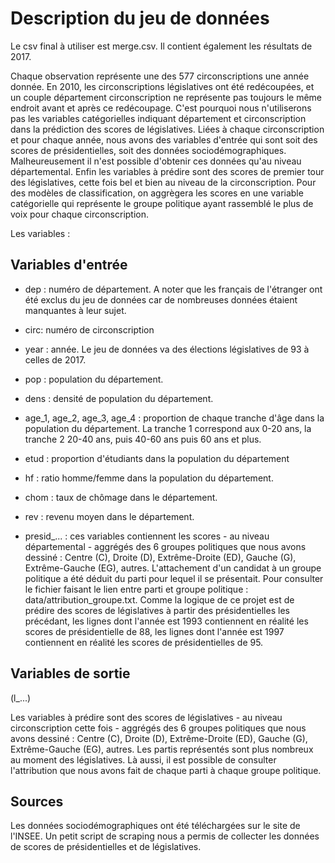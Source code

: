
<h1>Description du jeu de données</h1>

Le csv final à utiliser est merge.csv. Il contient également les résultats de 2017.

Chaque observation représente une des 577 circonscriptions une année donnée. En 2010, les circonscriptions législatives ont été redécoupées, et un couple département circonscription ne représente pas toujours le même endroit avant et après ce redécoupage. C'est pourquoi nous n'utiliserons pas les variables catégorielles indiquant département et circonscription dans la prédiction des scores de législatives.
Liées à chaque circonscription et pour chaque année, nous avons des variables d'entrée qui sont soit des scores de présidentielles, soit des données sociodémographiques. Malheureusement il n'est possible d'obtenir ces données qu'au niveau départemental.
Enfin les variables à prédire sont des scores de premier tour des législatives, cette fois bel et bien au niveau de la circonscription. Pour des modèles de classification, on aggrègera les scores en une variable catégorielle qui représente le groupe politique ayant rassemblé le plus de voix pour chaque circonscription.

Les variables :

<h2>Variables d'entrée</h2>

- dep : numéro de département. A noter que les français de l'étranger ont été exclus du jeu de données car de nombreuses données étaient manquantes à leur sujet.

- circ: numéro de circonscription

- year : année. Le jeu de données va des élections législatives de 93 à celles de 2017.

- pop : population du département.

- dens : densité de population du département.

- age_1, age_2, age_3, age_4 : proportion de chaque tranche d'âge dans la population du département. La tranche 1 correspond aux 0-20 ans, la tranche 2 20-40 ans, puis 40-60 ans puis 60 ans et plus.

- etud : proportion d'étudiants dans la population du département

- hf : ratio homme/femme dans la population du département.

- chom : taux de chômage dans le département.

- rev : revenu moyen dans le département.

- presid_... : ces variables contiennent les scores - au niveau départemental - aggrégés des 6 groupes politiques que nous avons dessiné : Centre (C), Droite (D), Extrême-Droite (ED), Gauche (G), Extrême-Gauche (EG), autres. L'attachement d'un candidat à un groupe politique a été déduit du parti pour lequel il se présentait. Pour consulter le fichier faisant le lien entre parti et groupe politique : data/attribution_groupe.txt. Comme la logique de ce projet est de prédire des scores de législatives à partir des présidentielles les précédant, les lignes dont l'année est 1993 contiennent en réalité les scores de présidentielle de 88, les lignes dont l'année est 1997 contiennent en réalité les scores de présidentielles de 95.

<h2>Variables de sortie</h2>

(l_...)

Les variables à prédire sont des scores de législatives - au niveau circonscription cette fois - aggrégés des 6 groupes politiques que nous avons dessiné : Centre (C), Droite (D), Extrême-Droite (ED), Gauche (G), Extrême-Gauche (EG), autres. Les partis représentés sont plus nombreux au moment des législatives. Là aussi, il est possible de consulter l'attribution que nous avons fait de chaque parti à chaque groupe politique.

<h2>Sources</h2>

Les données sociodémographiques ont été téléchargées sur le site de l'INSEE.
Un petit script de scraping nous a permis de collecter les données de scores de présidentielles et de législatives.

